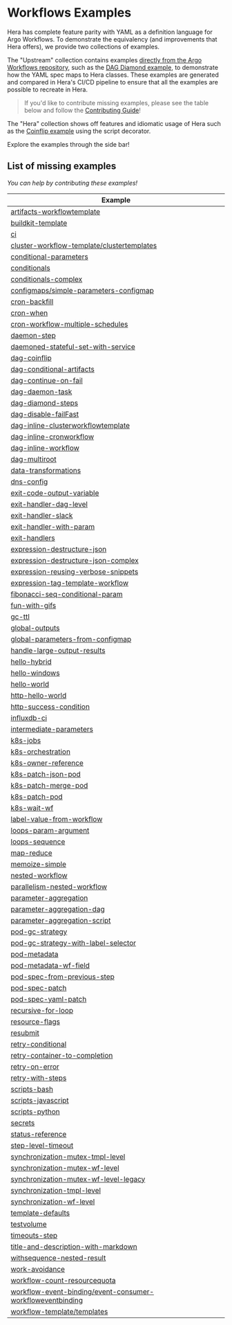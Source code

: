 # Workflows Examples

Hera has complete feature parity with YAML as a definition language for Argo Workflows. To demonstrate the equivalency
(and improvements that Hera offers), we provide two collections of examples.

The "Upstream" collection contains examples
[directly from the Argo Workflows repository](https://github.com/argoproj/argo-workflows/tree/6e97c7d/examples), such as
the [DAG Diamond example](workflows/upstream/dag_diamond.md), to demonstrate how the YAML spec maps to Hera classes.
These examples are generated and compared in Hera's CI/CD pipeline to ensure that all the examples are possible to
recreate in Hera.

> If you'd like to contribute missing examples, please see the table below and follow the
> [Contributing Guide](../CONTRIBUTING.md)!

The "Hera" collection shows off features and idiomatic usage of Hera such as the
[Coinflip example](workflows/scripts/coinflip.md) using the script decorator.

Explore the examples through the side bar!

## List of **missing** examples

*You can help by contributing these examples!*

| Example |
|---------|
| [artifacts-workflowtemplate](https://github.com/argoproj/argo-workflows/blob/main/examples/artifacts-workflowtemplate.yaml) |
| [buildkit-template](https://github.com/argoproj/argo-workflows/blob/main/examples/buildkit-template.yaml) |
| [ci](https://github.com/argoproj/argo-workflows/blob/main/examples/ci.yaml) |
| [cluster-workflow-template/clustertemplates](https://github.com/argoproj/argo-workflows/blob/main/examples/cluster-workflow-template/clustertemplates.yaml) |
| [conditional-parameters](https://github.com/argoproj/argo-workflows/blob/main/examples/conditional-parameters.yaml) |
| [conditionals](https://github.com/argoproj/argo-workflows/blob/main/examples/conditionals.yaml) |
| [conditionals-complex](https://github.com/argoproj/argo-workflows/blob/main/examples/conditionals-complex.yaml) |
| [configmaps/simple-parameters-configmap](https://github.com/argoproj/argo-workflows/blob/main/examples/configmaps/simple-parameters-configmap.yaml) |
| [cron-backfill](https://github.com/argoproj/argo-workflows/blob/main/examples/cron-backfill.yaml) |
| [cron-when](https://github.com/argoproj/argo-workflows/blob/main/examples/cron-when.yaml) |
| [cron-workflow-multiple-schedules](https://github.com/argoproj/argo-workflows/blob/main/examples/cron-workflow-multiple-schedules.yaml) |
| [daemon-step](https://github.com/argoproj/argo-workflows/blob/main/examples/daemon-step.yaml) |
| [daemoned-stateful-set-with-service](https://github.com/argoproj/argo-workflows/blob/main/examples/daemoned-stateful-set-with-service.yaml) |
| [dag-coinflip](https://github.com/argoproj/argo-workflows/blob/main/examples/dag-coinflip.yaml) |
| [dag-conditional-artifacts](https://github.com/argoproj/argo-workflows/blob/main/examples/dag-conditional-artifacts.yaml) |
| [dag-continue-on-fail](https://github.com/argoproj/argo-workflows/blob/main/examples/dag-continue-on-fail.yaml) |
| [dag-daemon-task](https://github.com/argoproj/argo-workflows/blob/main/examples/dag-daemon-task.yaml) |
| [dag-diamond-steps](https://github.com/argoproj/argo-workflows/blob/main/examples/dag-diamond-steps.yaml) |
| [dag-disable-failFast](https://github.com/argoproj/argo-workflows/blob/main/examples/dag-disable-failFast.yaml) |
| [dag-inline-clusterworkflowtemplate](https://github.com/argoproj/argo-workflows/blob/main/examples/dag-inline-clusterworkflowtemplate.yaml) |
| [dag-inline-cronworkflow](https://github.com/argoproj/argo-workflows/blob/main/examples/dag-inline-cronworkflow.yaml) |
| [dag-inline-workflow](https://github.com/argoproj/argo-workflows/blob/main/examples/dag-inline-workflow.yaml) |
| [dag-multiroot](https://github.com/argoproj/argo-workflows/blob/main/examples/dag-multiroot.yaml) |
| [data-transformations](https://github.com/argoproj/argo-workflows/blob/main/examples/data-transformations.yaml) |
| [dns-config](https://github.com/argoproj/argo-workflows/blob/main/examples/dns-config.yaml) |
| [exit-code-output-variable](https://github.com/argoproj/argo-workflows/blob/main/examples/exit-code-output-variable.yaml) |
| [exit-handler-dag-level](https://github.com/argoproj/argo-workflows/blob/main/examples/exit-handler-dag-level.yaml) |
| [exit-handler-slack](https://github.com/argoproj/argo-workflows/blob/main/examples/exit-handler-slack.yaml) |
| [exit-handler-with-param](https://github.com/argoproj/argo-workflows/blob/main/examples/exit-handler-with-param.yaml) |
| [exit-handlers](https://github.com/argoproj/argo-workflows/blob/main/examples/exit-handlers.yaml) |
| [expression-destructure-json](https://github.com/argoproj/argo-workflows/blob/main/examples/expression-destructure-json.yaml) |
| [expression-destructure-json-complex](https://github.com/argoproj/argo-workflows/blob/main/examples/expression-destructure-json-complex.yaml) |
| [expression-reusing-verbose-snippets](https://github.com/argoproj/argo-workflows/blob/main/examples/expression-reusing-verbose-snippets.yaml) |
| [expression-tag-template-workflow](https://github.com/argoproj/argo-workflows/blob/main/examples/expression-tag-template-workflow.yaml) |
| [fibonacci-seq-conditional-param](https://github.com/argoproj/argo-workflows/blob/main/examples/fibonacci-seq-conditional-param.yaml) |
| [fun-with-gifs](https://github.com/argoproj/argo-workflows/blob/main/examples/fun-with-gifs.yaml) |
| [gc-ttl](https://github.com/argoproj/argo-workflows/blob/main/examples/gc-ttl.yaml) |
| [global-outputs](https://github.com/argoproj/argo-workflows/blob/main/examples/global-outputs.yaml) |
| [global-parameters-from-configmap](https://github.com/argoproj/argo-workflows/blob/main/examples/global-parameters-from-configmap.yaml) |
| [handle-large-output-results](https://github.com/argoproj/argo-workflows/blob/main/examples/handle-large-output-results.yaml) |
| [hello-hybrid](https://github.com/argoproj/argo-workflows/blob/main/examples/hello-hybrid.yaml) |
| [hello-windows](https://github.com/argoproj/argo-workflows/blob/main/examples/hello-windows.yaml) |
| [hello-world](https://github.com/argoproj/argo-workflows/blob/main/examples/hello-world.yaml) |
| [http-hello-world](https://github.com/argoproj/argo-workflows/blob/main/examples/http-hello-world.yaml) |
| [http-success-condition](https://github.com/argoproj/argo-workflows/blob/main/examples/http-success-condition.yaml) |
| [influxdb-ci](https://github.com/argoproj/argo-workflows/blob/main/examples/influxdb-ci.yaml) |
| [intermediate-parameters](https://github.com/argoproj/argo-workflows/blob/main/examples/intermediate-parameters.yaml) |
| [k8s-jobs](https://github.com/argoproj/argo-workflows/blob/main/examples/k8s-jobs.yaml) |
| [k8s-orchestration](https://github.com/argoproj/argo-workflows/blob/main/examples/k8s-orchestration.yaml) |
| [k8s-owner-reference](https://github.com/argoproj/argo-workflows/blob/main/examples/k8s-owner-reference.yaml) |
| [k8s-patch-json-pod](https://github.com/argoproj/argo-workflows/blob/main/examples/k8s-patch-json-pod.yaml) |
| [k8s-patch-merge-pod](https://github.com/argoproj/argo-workflows/blob/main/examples/k8s-patch-merge-pod.yaml) |
| [k8s-patch-pod](https://github.com/argoproj/argo-workflows/blob/main/examples/k8s-patch-pod.yaml) |
| [k8s-wait-wf](https://github.com/argoproj/argo-workflows/blob/main/examples/k8s-wait-wf.yaml) |
| [label-value-from-workflow](https://github.com/argoproj/argo-workflows/blob/main/examples/label-value-from-workflow.yaml) |
| [loops-param-argument](https://github.com/argoproj/argo-workflows/blob/main/examples/loops-param-argument.yaml) |
| [loops-sequence](https://github.com/argoproj/argo-workflows/blob/main/examples/loops-sequence.yaml) |
| [map-reduce](https://github.com/argoproj/argo-workflows/blob/main/examples/map-reduce.yaml) |
| [memoize-simple](https://github.com/argoproj/argo-workflows/blob/main/examples/memoize-simple.yaml) |
| [nested-workflow](https://github.com/argoproj/argo-workflows/blob/main/examples/nested-workflow.yaml) |
| [parallelism-nested-workflow](https://github.com/argoproj/argo-workflows/blob/main/examples/parallelism-nested-workflow.yaml) |
| [parameter-aggregation](https://github.com/argoproj/argo-workflows/blob/main/examples/parameter-aggregation.yaml) |
| [parameter-aggregation-dag](https://github.com/argoproj/argo-workflows/blob/main/examples/parameter-aggregation-dag.yaml) |
| [parameter-aggregation-script](https://github.com/argoproj/argo-workflows/blob/main/examples/parameter-aggregation-script.yaml) |
| [pod-gc-strategy](https://github.com/argoproj/argo-workflows/blob/main/examples/pod-gc-strategy.yaml) |
| [pod-gc-strategy-with-label-selector](https://github.com/argoproj/argo-workflows/blob/main/examples/pod-gc-strategy-with-label-selector.yaml) |
| [pod-metadata](https://github.com/argoproj/argo-workflows/blob/main/examples/pod-metadata.yaml) |
| [pod-metadata-wf-field](https://github.com/argoproj/argo-workflows/blob/main/examples/pod-metadata-wf-field.yaml) |
| [pod-spec-from-previous-step](https://github.com/argoproj/argo-workflows/blob/main/examples/pod-spec-from-previous-step.yaml) |
| [pod-spec-patch](https://github.com/argoproj/argo-workflows/blob/main/examples/pod-spec-patch.yaml) |
| [pod-spec-yaml-patch](https://github.com/argoproj/argo-workflows/blob/main/examples/pod-spec-yaml-patch.yaml) |
| [recursive-for-loop](https://github.com/argoproj/argo-workflows/blob/main/examples/recursive-for-loop.yaml) |
| [resource-flags](https://github.com/argoproj/argo-workflows/blob/main/examples/resource-flags.yaml) |
| [resubmit](https://github.com/argoproj/argo-workflows/blob/main/examples/resubmit.yaml) |
| [retry-conditional](https://github.com/argoproj/argo-workflows/blob/main/examples/retry-conditional.yaml) |
| [retry-container-to-completion](https://github.com/argoproj/argo-workflows/blob/main/examples/retry-container-to-completion.yaml) |
| [retry-on-error](https://github.com/argoproj/argo-workflows/blob/main/examples/retry-on-error.yaml) |
| [retry-with-steps](https://github.com/argoproj/argo-workflows/blob/main/examples/retry-with-steps.yaml) |
| [scripts-bash](https://github.com/argoproj/argo-workflows/blob/main/examples/scripts-bash.yaml) |
| [scripts-javascript](https://github.com/argoproj/argo-workflows/blob/main/examples/scripts-javascript.yaml) |
| [scripts-python](https://github.com/argoproj/argo-workflows/blob/main/examples/scripts-python.yaml) |
| [secrets](https://github.com/argoproj/argo-workflows/blob/main/examples/secrets.yaml) |
| [status-reference](https://github.com/argoproj/argo-workflows/blob/main/examples/status-reference.yaml) |
| [step-level-timeout](https://github.com/argoproj/argo-workflows/blob/main/examples/step-level-timeout.yaml) |
| [synchronization-mutex-tmpl-level](https://github.com/argoproj/argo-workflows/blob/main/examples/synchronization-mutex-tmpl-level.yaml) |
| [synchronization-mutex-wf-level](https://github.com/argoproj/argo-workflows/blob/main/examples/synchronization-mutex-wf-level.yaml) |
| [synchronization-mutex-wf-level-legacy](https://github.com/argoproj/argo-workflows/blob/main/examples/synchronization-mutex-wf-level-legacy.yaml) |
| [synchronization-tmpl-level](https://github.com/argoproj/argo-workflows/blob/main/examples/synchronization-tmpl-level.yaml) |
| [synchronization-wf-level](https://github.com/argoproj/argo-workflows/blob/main/examples/synchronization-wf-level.yaml) |
| [template-defaults](https://github.com/argoproj/argo-workflows/blob/main/examples/template-defaults.yaml) |
| [testvolume](https://github.com/argoproj/argo-workflows/blob/main/examples/testvolume.yaml) |
| [timeouts-step](https://github.com/argoproj/argo-workflows/blob/main/examples/timeouts-step.yaml) |
| [title-and-description-with-markdown](https://github.com/argoproj/argo-workflows/blob/main/examples/title-and-description-with-markdown.yaml) |
| [withsequence-nested-result](https://github.com/argoproj/argo-workflows/blob/main/examples/withsequence-nested-result.yaml) |
| [work-avoidance](https://github.com/argoproj/argo-workflows/blob/main/examples/work-avoidance.yaml) |
| [workflow-count-resourcequota](https://github.com/argoproj/argo-workflows/blob/main/examples/workflow-count-resourcequota.yaml) |
| [workflow-event-binding/event-consumer-workfloweventbinding](https://github.com/argoproj/argo-workflows/blob/main/examples/workflow-event-binding/event-consumer-workfloweventbinding.yaml) |
| [workflow-template/templates](https://github.com/argoproj/argo-workflows/blob/main/examples/workflow-template/templates.yaml) |
